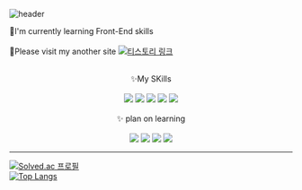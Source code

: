 
![header](https://capsule-render.vercel.app/api?color=gradient&type=waving&height=200&text=Hi%20This%20is%20Emma!&fontColor=black&fontSize=45&fontAlign=50&fontAlignY=40)
<br>

🌱I'm currently learning Front-End skills <br><br>
🍋Please visit my another site
[![티스토리 링크](https://img.shields.io/badge/kg--dlife-Tistory-ff69b4)](https://kg-tistory.com)<br><br>
<div text align="center">
✨My SKills<br>
<br>
 <img src="https://img.shields.io/badge/JavaScript-F7DF1E?style=flat&logo=JavaScript&logoColor=white"/> <img src="https://img.shields.io/badge/HTML5-E34F26?style=flat&logo=HTML5&logoColor=white"/> <img src="https://img.shields.io/badge/CSS3-1572B6?style=flat&logo=CSS3&logoColor=white"/> <img src="https://img.shields.io/badge/jQuery-0769AD?style=flat&logo=jQuery&logoColor=white"/> <img src="https://img.shields.io/badge/java-007396?style=flat&logo=java&logoColor=white">
 <br>
 <br>
 ✨ plan on learning<br>
 <br>
<img src="https://img.shields.io/badge/React-61DAFB?style=flat&logo=React&logoColor=white">
<img src="https://img.shields.io/badge/TypeScript-3178c6?style=flat&logo=TypeScript&logoColor=white"> <img src="https://img.shields.io/badge/Node.js-339933?style=flat&logo=Node.js&logoColor=white"> <img src="https://img.shields.io/badge/MySQL-4479A1?style=flat&logo=MySQL&logoColor=white">
</div> 

---
[![Solved.ac
프로필](http://mazassumnida.wtf/api/mini/generate_badge?boj=cjd191058)](https://solved.ac/cjd191058)<br>
[![Top Langs](https://github-readme-stats.vercel.app/api/top-langs/?username=Emma-Hyejin&layout=compact&theme=panda&langs_count=4)](https://github.com/anuraghazra/github-readme-stats)




